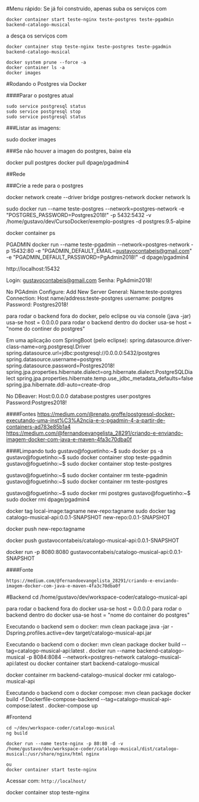 #Menu rápido:
Se já foi construido, apenas suba os serviços com

~~~
docker container start teste-nginx teste-postgres teste-pgadmin backend-catalogo-musical
~~~
a desça os serviços com

~~~
docker container stop teste-nginx teste-postgres teste-pgadmin backend-catalogo-musical
~~~

~~~
docker system prune --force -a
docker container ls -a
docker images
~~~

#Rodando o Postgres via Docker

####Parar o postgres atual

~~~
sudo service postgresql status
sudo service postgresql stop
sudo service postgresql status
~~~

###Listar as imagens:

sudo docker images

###Se não houver a imagen do postgres, baixe ela

docker pull postgres
docker pull dpage/pgadmin4

##Rede

###Crie a rede para o postgres

docker network create --driver bridge postgres-network
docker network ls

sudo docker run --name teste-postgres --network=postgres-network -e "POSTGRES_PASSWORD=Postgres2018!" -p 5432:5432 -v /home/gustavo/dev/CursoDocker/exemplo-postgres -d postgres:9.5-alpine

docker container ps

PGADMIN
docker run --name teste-pgadmin --network=postgres-network -p 15432:80 -e "PGADMIN_DEFAULT_EMAIL=gustavocontabeis@gmail.com" -e "PGADMIN_DEFAULT_PASSWORD=PgAdmin2018!" -d dpage/pgadmin4


http://localhost:15432

Login:
gustavocontabeis@gmail.com
Senha:
PgAdmin2018!

No PGAdmin Configure: 
	Add New Server
	General:
	Name:teste-postgres
	Connection:
	Host name/address:teste-postgres
	username: postgres
	Password: Postgres2018!

para rodar o backend fora do docker, pelo eclipse ou via console (java -jar) usa-se host = 0.0.0.0
para rodar o backend dentro do docker usa-se host = "nome do continer do postgres"

Em uma aplicação com SpringBoot (pelo eclipse):
spring.datasource.driver-class-name=org.postgresql.Driver
spring.datasource.url=jdbc:postgresql://0.0.0.0:5432/postgres
spring.datasource.username=postgres
spring.datasource.password=Postgres2018!
spring.jpa.properties.hibernate.dialect=org.hibernate.dialect.PostgreSQLDialect
spring.jpa.properties.hibernate.temp.use_jdbc_metadata_defaults=false
spring.jpa.hibernate.ddl-auto=create-drop


No DBeaver:
Host:0.0.0.0
database:postgres
user:postgres
Password:Postgres2018!

####Fontes
https://medium.com/@renato.groffe/postgresql-docker-executando-uma-inst%C3%A2ncia-e-o-pgadmin-4-a-partir-de-containers-ad783e85b1a4
https://medium.com/@fernandoevangelista_28291/criando-e-enviando-imagem-docker-com-java-e-maven-4fa3c70dba0f



####Limpando tudo 
gustavo@foguetinho:~$ sudo docker ps -a
gustavo@foguetinho:~$ sudo docker container stop teste-pgadmin
gustavo@foguetinho:~$ sudo docker container stop teste-postgres

gustavo@foguetinho:~$ sudo docker container rm teste-pgadmin
gustavo@foguetinho:~$ sudo docker container rm teste-postgres

gustavo@foguetinho:~$ sudo docker rmi postgres
gustavo@foguetinho:~$ sudo docker rmi dpage/pgadmin4






docker tag local-image:tagname new-repo:tagname
sudo docker tag catalogo-musical-api:0.0.1-SNAPSHOT new-repo:0.0.1-SNAPSHOT


docker push new-repo:tagname

docker push gustavocontabeis/catalogo-musical-api:0.0.1-SNAPSHOT

docker run -p 8080:8080 gustavocontabeis/catalogo-musical-api:0.0.1-SNAPSHOT


####Fonte
~~~
https://medium.com/@fernandoevangelista_28291/criando-e-enviando-imagem-docker-com-java-e-maven-4fa3c70dba0f
~~~

#Backend
cd /home/gustavo/dev/workspace-coder/catalogo-musical-api

para rodar o backend fora do docker usa-se host = 0.0.0.0
para rodar o backend dentro do docker usa-se host = "nome do container do postgres"

Executando o backend sem o docker:
	mvn clean package
	java -jar -Dspring.profiles.active=dev target/catalogo-musical-api.jar

Executando o backend com o docker:
	mvn clean package
	docker build --tag=catalogo-musical-api:latest .
	docker run --name backend-catalogo-musical -p 8084:8084 --network=postgres-network catalogo-musical-api:latest
	ou
	docker container start backend-catalogo-musical

docker container rm backend-catalogo-musical
docker rmi catalogo-musical-api


Executando o backend com o docker compose:
	mvn clean package
	docker build -f Dockerfile-compose-backend --tag=catalogo-musical-api-compose:latest .
	docker-compose up

#Frontend 

~~~
cd ~/dev/workspace-coder/catalogo-musical 
ng build

docker run --name teste-nginx -p 80:80 -d -v /home/gustavo/dev/workspace-coder/catalogo-musical/dist/catalogo-musical:/usr/share/nginx/html nginx

ou 
docker container start teste-nginx
~~~

Acessar com: `http://localhost/`

docker container stop teste-nginx

